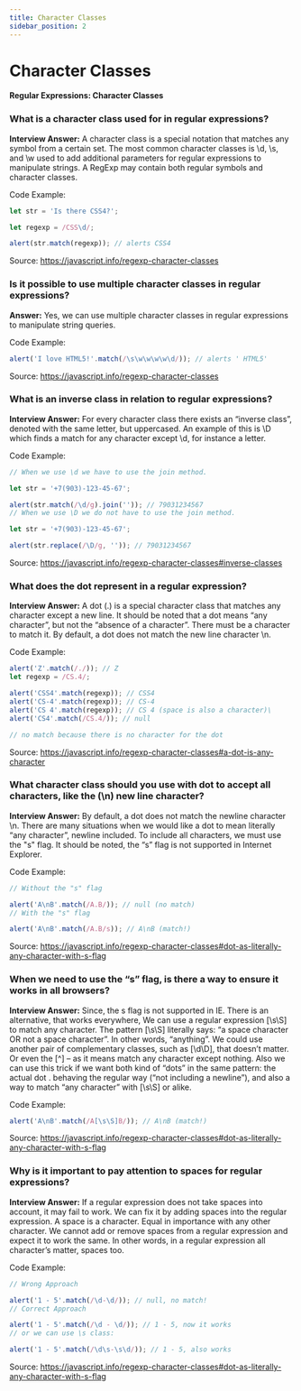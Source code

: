 ```yaml
---
title: Character Classes
sidebar_position: 2
---
```


# Character Classes

**Regular Expressions: Character Classes**

<head>
  <title>Character Classes - JavaScript Interview Questions & Answers</title>
  <meta charSet="utf-8" />
</head>

### What is a character class used for in regular expressions?

**Interview Answer:** A character class is a special notation that matches any symbol from a certain set. The most common character classes is \d, \s, and \w used to add additional parameters for regular expressions to manipulate strings. A RegExp may contain both regular symbols and character classes.

Code Example:

```js
let str = 'Is there CSS4?';

let regexp = /CSS\d/;

alert(str.match(regexp)); // alerts CSS4
```

Source: <https://javascript.info/regexp-character-classes>

### Is it possible to use multiple character classes in regular expressions?

**Answer:** Yes, we can use multiple character classes in regular expressions to manipulate string queries.

Code Example:

```js
alert('I love HTML5!'.match(/\s\w\w\w\w\d/)); // alerts ' HTML5'
```

Source: <https://javascript.info/regexp-character-classes>

### What is an inverse class in relation to regular expressions?

**Interview Answer:** For every character class there exists an “inverse class”, denoted with the same letter, but uppercased. An example of this is \D which finds a match for any character except \d, for instance a letter.

Code Example:

```js
// When we use \d we have to use the join method.

let str = '+7(903)-123-45-67';

alert(str.match(/\d/g).join('')); // 79031234567
// When we use \D we do not have to use the join method.

let str = '+7(903)-123-45-67';

alert(str.replace(/\D/g, '')); // 79031234567
```

Source: <https://javascript.info/regexp-character-classes#inverse-classes>

### What does the dot represent in a regular expression?

**Interview Answer:** A dot (.) is a special character class that matches any character except a new line. It should be noted that a dot means “any character”, but not the “absence of a character”. There must be a character to match it. By default, a dot does not match the new line character \n.

Code Example:

```js
alert('Z'.match(/./)); // Z
let regexp = /CS.4/;

alert('CSS4'.match(regexp)); // CSS4
alert('CS-4'.match(regexp)); // CS-4
alert('CS 4'.match(regexp)); // CS 4 (space is also a character)\
alert('CS4'.match(/CS.4/)); // null

// no match because there is no character for the dot
```

Source: <https://javascript.info/regexp-character-classes#a-dot-is-any-character>

### What character class should you use with dot to accept all characters, like the (\n) new line character?

**Interview Answer:** By default, a dot does not match the newline character \n. There are many situations when we would like a dot to mean literally “any character”, newline included. To include all characters, we must use the "s" flag. It should be noted, the “s” flag is not supported in Internet Explorer.

Code Example:

```js
// Without the "s" flag

alert('A\nB'.match(/A.B/)); // null (no match)
// With the "s" flag

alert('A\nB'.match(/A.B/s)); // A\nB (match!)
```

Source: <https://javascript.info/regexp-character-classes#dot-as-literally-any-character-with-s-flag>

### When we need to use the “s” flag, is there a way to ensure it works in all browsers?

**Interview Answer:** Since, the s flag is not supported in IE. There is an alternative, that works everywhere, We can use a regular expression [\s\S] to match any character. The pattern [\s\S] literally says: “a space character OR not a space character”. In other words, “anything”. We could use another pair of complementary classes, such as [\d\D], that doesn’t matter. Or even the [^] – as it means match any character except nothing. Also we can use this trick if we want both kind of “dots” in the same pattern: the actual dot . behaving the regular way (“not including a newline”), and also a way to match “any character” with [\s\S] or alike.

Code Example:

```js
alert('A\nB'.match(/A[\s\S]B/)); // A\nB (match!)
```

Source: <https://javascript.info/regexp-character-classes#dot-as-literally-any-character-with-s-flag>

### Why is it important to pay attention to spaces for regular expressions?

**Interview Answer:** If a regular expression does not take spaces into account, it may fail to work. We can fix it by adding spaces into the regular expression. A space is a character. Equal in importance with any other character. We cannot add or remove spaces from a regular expression and expect it to work the same. In other words, in a regular expression all character’s matter, spaces too.

Code Example:

```js
// Wrong Approach

alert('1 - 5'.match(/\d-\d/)); // null, no match!
// Correct Approach

alert('1 - 5'.match(/\d - \d/)); // 1 - 5, now it works
// or we can use \s class:

alert('1 - 5'.match(/\d\s-\s\d/)); // 1 - 5, also works
```

Source: <https://javascript.info/regexp-character-classes#dot-as-literally-any-character-with-s-flag>
